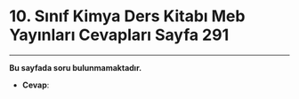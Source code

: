 # 10. Sınıf Kimya Ders Kitabı Meb Yayınları Cevapları Sayfa 291

---

**Bu sayfada soru bulunmamaktadır.**

-   **Cevap**: